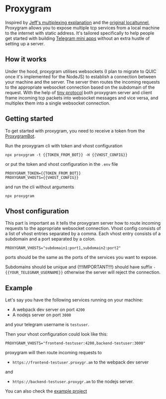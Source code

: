 # Proxygram

Inspired by [Jeff's multiplexing explanation](https://dev.to/progrium/the-history-and-future-of-socket-level-multiplexing-1d5n) and the [original localtunnel](https://github.com/progrium/localtunnel),
Proxygram allows you to expose multiple tcp services from a local machine to the internet with static address.
It's tailored specifically to help people get started with building [Telegram mini apps](https://core.telegram.org/bots/webapps) without an extra hustle of setting up a server.

## How it works

Under the hood, proxygram utilises websockets (I plan to migrate to QUIC once it's implemented for the NodeJS) to establish a connection between your machine and the server. The server then routes the incoming requests to the appropriate websocket connection based on
the subdomain of the request. With the help of [tiny protocol](libs/utils/src/lib/protocol.ts) both proxygram server and client frame incoming tcp packets into websocket messages and vice versa, and multiplex them into a single websocket connection.

## Getting started
To get started with proxygram, you need to receive a token from the [ProxygramBot](https://t.me/DidntKnowProxygramTakenBot).

Run the proxygram cli with token and vhost configuration
```shell
npx proxygram -t {{TOKEN_FROM_BOT}} -H {{VHOST_CONFIG}}
```
or put the token and vhost configuration in the `.env` file
```text
PROXYGRAM_TOKEN={{TOKEN_FROM_BOT}}
PROXYGRAM_VHOSTS={{VHOST_CONFIG}}
```
and run the cli without arguments
```shell
npx proxygram
```

## Vhost configuration
This part is important as it tells the proxygram server how to route incoming requests to the appropriate websocket connection.
Vhost config consists of a list of vhost entries separated by a comma. Each vhost entry consists of a subdomain and a port separated by a colon.
```shell
PROXYGRAM_VHOSTS="subdomain1:port1,subdomain2:port2"
```
ports should be the same as the ports of the services you want to expose.

Subdomains should be unique and (!!!IMPORTANT!!!) should have suffix `-{{YOUR_TELEGRAM_USERNAME}}` otherwise the server will reject the connection.

## Example
Let's say you have the following services running on your machine:
- A webpack dev server on port `4200`
- A nodejs server on port `3000`

and your telegram username is `testuser`.

Then your vhost configuration could look like this:
```shell
PROXYGRAM_VHOSTS="frontend-testuser:4200,backend-testuser:3000"
```
proxygram will then route incoming requests to 
- `https://frontend-testuser.proxygr.am` to the webpack dev server 

and 
- `https://backend-testuser.proxygr.am` to the nodejs server.

You can also check the [example project](https://github.com/proxy-gram/mini-apps-starter)
